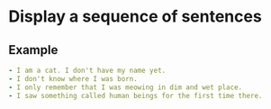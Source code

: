 Display a sequence of sentences
================================================================================

Example
--------------------------------------------------------------------------------

```yaml
- I am a cat. I don't have my name yet.
- I don't know where I was born.
- I only remember that I was meowing in dim and wet place.
- I saw something called human beings for the first time there.
```
